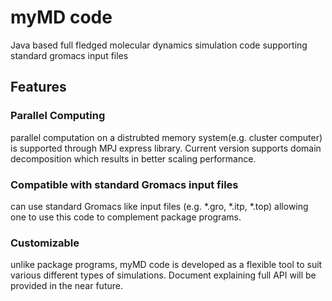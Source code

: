 # myMD code

Java based full fledged molecular dynamics simulation code supporting
standard gromacs input files

## Features
### Parallel Computing
parallel computation on a distrubted memory system(e.g. cluster computer) is supported through MPJ express library. Current version supports domain decomposition which results in better scaling performance. 
### Compatible with standard Gromacs input files
can use standard Gromacs like input files (e.g. *.gro, *.itp, *.top) allowing one to use this code to complement package programs.
### Customizable
unlike package programs, myMD code is developed as a flexible tool to suit various different types of simulations. Document explaining full API will be provided in the near future.

